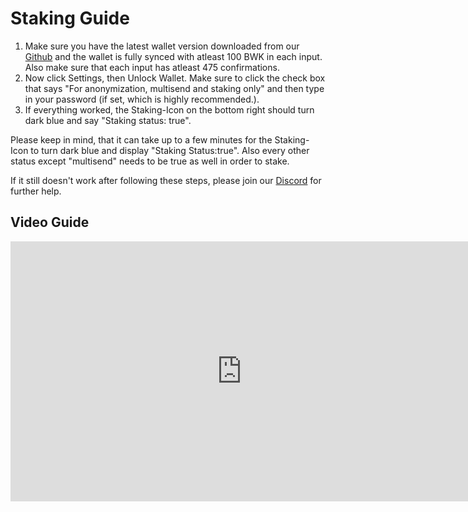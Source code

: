 # Staking Guide

1. Make sure you have the latest wallet version downloaded from our [Github](https://github.com/bulwark-crypto/Bulwark/releases) and the wallet is fully synced with atleast 100 BWK in each input. Also make sure that each input has atleast 475 confirmations.
2. Now click Settings, then Unlock Wallet. Make sure to click the check box that says "For anonymization, multisend and staking only" and then type in your password (if set, which is highly recommended.).
3. If everything worked, the Staking-Icon on the bottom right should turn dark blue and say "Staking status: true".

Please keep in mind, that it can take up to a few minutes for the Staking-Icon to turn dark blue and display "Staking Status:true".
Also every other status except "multisend" needs to be true as well in order to stake.

If it still doesn't work after following these steps, please join our [Discord](https://discord.me/bulwarkcrypto) for further help.

## Video Guide
<div class="video-wrapper">
<iframe width="740" height="416" src="https://www.youtube.com/embed/YUkNO-Vt3ww" frameborder="0" allow="accelerometer; autoplay; encrypted-media; gyroscope; picture-in-picture" allowfullscreen></iframe>
</div>

